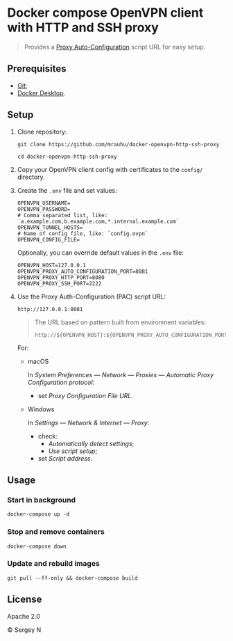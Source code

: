 # Docker compose OpenVPN client with HTTP and SSH proxy

> Provides a [Proxy Auto-Configuration][pac] script URL for easy setup.

[pac]: https://en.wikipedia.org/wiki/Proxy_auto-config

## Prerequisites

- [Git][g];
- [Docker Desktop][d].

[g]: https://git-scm.com/
[d]: https://www.docker.com/products/docker-desktop


## Setup

1. Clone repository:

    ```
    git clone https://github.com/mrauhu/docker-openvpn-http-ssh-proxy
    ```
    
    ```
    cd docker-openvpn-http-ssh-proxy
    ```

2. Copy your OpenVPN client config with certificates to the `config/` directory.

3. Create the `.env` file and set values:

    ```shell
    OPENVPN_USERNAME=
    OPENVPN_PASSWORD=
    # Comma separated list, like: `a.example.com,b.example.com,*.internal.example.com`
    OPENVPN_TUNNEL_HOSTS=
    # Name of config file, like: `config.ovpn`
    OPENVPN_CONFIG_FILE=
    ```

    Optionally, you can override default values in the `.env` file:

    ```shell
    OPENVPN_HOST=127.0.0.1
    OPENVPN_PROXY_AUTO_CONFIGURATION_PORT=8081
    OPENVPN_PROXY_HTTP_PORT=8080
    OPENVPN_PROXY_SSH_PORT=2222
    ```

5. Use the Proxy Auth-Configuration (PAC) script URL:

    ```
    http://127.0.0.1:8081
    ```
    
    > The URL based on pattern built from environment variables:    
    >
    > ```
    > http://${OPENVPN_HOST}:${OPENVPN_PROXY_AUTO_CONFIGURATION_PORT}
    > ```
  
    For:

   * macOS
  
     In _System Preferences — Network — Proxies — Automatic Proxy Configuration protocol_:
     * set _Proxy Configuration File URL_.

   * Windows

     In _Settings — Network & Internet — Proxy_:
     
     * check:
       * _Automatically detect settings_;
       * _Use script setup_;
     * set _Script address_.

## Usage

### Start in background

```
docker-compose up -d
```

### Stop and remove containers

```
docker-compose down
```

### Update and rebuild images

```
git pull --ff-only && docker-compose build
```

## License

Apache 2.0

© Sergey N

